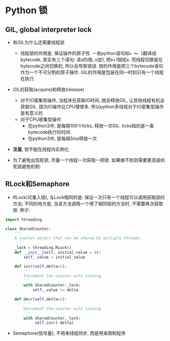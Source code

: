 # Python 锁

## GIL, global interpreter lock
- 有GIL为什么还需要线程锁
    - 线程锁的作用是, 保证操作的原子性. 一些python语句如```x += 1```翻译成bytecode, 其实有三个语句: 读x的值; x加1; 把x+1赋给x. 而线程切换是在bytecode之间切换的, 所以会导致错误. 锁的作用是把三个bytecode语句作为一个不可分割的原子操作. GIL的作用是包装在同一时刻只有一个线程在执行.

- GIL的获取(acquire)和释放(release)
    - 对于IO密集型操作, 当程序在获取IO时间, 就会释放GIL, 让其他线程有机会获取GIL. 因为IO操作比CPU慢很多. 所以python多线程对于IO密集型操作是有意义的
    - 对于CPU密集型操作
        - 在python2中, 是每隔100个ticks, 释放一次GIL. ticks指的是一条bytecode执行的时间.
        - 在python3中, 是每隔5ms释放一次

- **注意**, 锁不能在线程内实例化

- 为了避免出现死锁, 尽量一个线程一次获取一把锁. 如果做不到则需要更高级的死锁避免机制:

## RLock和Semaphore
- RLock(可重入锁), 与Lock相同的是: 保证一次只有一个线程可以调用获取锁的方法; 不同的地方是, 当该方法调用一个用了相同锁的方法时, 不需要再次获取锁. 例子:

```python
import threading

class SharedCounter:
    '''
    A counter object that can be shared by multiple threads.
    '''
    _lock = threading.RLock()
    def __init__(self, initial_value = 0):
        self._value = initial_value

    def incr(self,delta=1):
        '''
        Increment the counter with locking
        '''
        with SharedCounter._lock:
            self._value += delta

    def decr(self,delta=1):
        '''
        Decrement the counter with locking
        '''
        with SharedCounter._lock:
             self.incr(-delta)
```

- Semaphore(信号量), 不用来线程同步, 而是用来限制程序